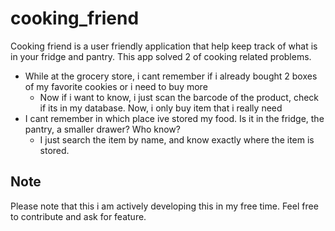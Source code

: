 # cooking_friend
Cooking friend is a user friendly application that help keep track of what is in your fridge and pantry.
This app solved 2 of cooking related problems.
- While at the grocery store, i cant remember if i already bought 2 boxes of my favorite cookies or i need to buy more
  - Now if i want to know, i just scan the barcode of the product, check if its in my database. Now, i only buy item that i really need
- I cant remember in which place ive stored my food. Is it in the fridge, the pantry, a smaller drawer? Who know?
  - I just search the item by name, and know exactly where the item is stored.

## Note
Please note that this i am actively developing this in my free time. Feel free to contribute and ask for feature.